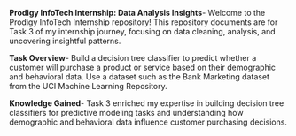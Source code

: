 **Prodigy InfoTech Internship: Data Analysis Insights**-
Welcome to the Prodigy InfoTech Internship repository! This repository documents are for Task 3 of my internship journey, focusing on data cleaning, analysis, and uncovering insightful patterns.

**Task Overview**-
Build a decision tree classifier to predict whether a customer will purchase a product or service based on their demographic and behavioral data. Use a dataset such as the Bank Marketing dataset from the UCI Machine Learning Repository.

**Knowledge Gained**-
Task 3 enriched my expertise in building decision tree classifiers for predictive modeling tasks and understanding how demographic and behavioral data influence customer purchasing decisions.
